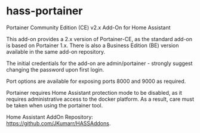 # hass-portainer
Portainer Community Edition (CE) v2.x Add-On for Home Assistant

This add-on provides a 2.x version of Portainer-CE, as the standard add-on is based on Portainer 1.x. There is also a Business Edition (BE) version available in the same add-on repository.

The initial credentials for the add-on are admin/portainer - strongly suggest changing the password upon first login.

Port options are available for exposing ports 8000 and 9000 as required.

Portainer requires Home Assistant protection mode to be disabled, as it requires administrative access to the docker platform. As a result, care must be taken when using the portainer tool.

Home Assistant AddOn Repository: https://github.com/JKumarr/HASSAddons.
